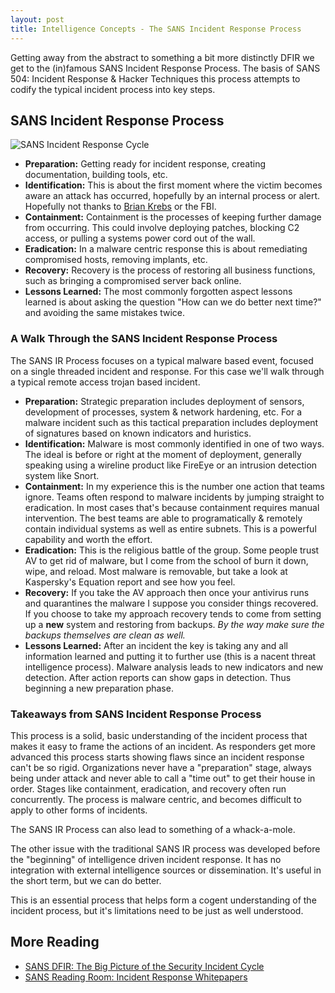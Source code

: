 ```yaml
---
layout: post
title: Intelligence Concepts - The SANS Incident Response Process
---
```


Getting away from the abstract to something a bit more distinctly DFIR we get to the (in)famous SANS Incident Response Process. The basis of SANS 504: Incident Response & Hacker Techniques this process attempts to codify the typical incident process into key steps.

## SANS Incident Response Process

![SANS Incident Response Cycle](http://static.markn.ca/img/blog/incident-response-process.png)

- __Preparation:__ Getting ready for incident response, creating documentation, building tools, etc.
- __Identification:__ This is about the first moment where the victim becomes aware an attack has occurred, hopefully by an internal process or alert. Hopefully not thanks to [Brian Krebs](http://krebsonsecurity.com) or the FBI.  
- __Containment:__ Containment is the processes of keeping further damage from occurring. This could involve deploying patches, blocking C2 access, or pulling a systems power cord out of the wall.
- __Eradication:__ In a malware centric response this is about remediating compromised hosts, removing implants, etc.
- __Recovery:__ Recovery is the process of restoring all business functions, such as bringing a compromised server back online.
- __Lessons Learned:__ The most commonly forgotten aspect lessons learned is about asking the question "How can we do better next time?" and avoiding the same mistakes twice.

### A Walk Through the SANS Incident Response Process

The SANS IR Process focuses on a typical malware based event, focused on a single threaded incident and response. For this case we'll walk through a typical remote access trojan based incident.

- __Preparation:__ Strategic preparation includes deployment of sensors, development of processes, system & network hardening, etc. For a malware incident such as this tactical preparation includes deployment of signatures based on known indicators and huristics.
- __Identification:__ Malware is most commonly identified in one of two ways. The ideal is before or right at the moment of deployment, generally speaking using a wireline product like FireEye or an intrusion detection system like Snort.
- __Containment:__ In my experience this is the number one action that teams ignore. Teams often respond to malware incidents by jumping straight to eradication. In most cases that's because containment requires manual intervention. The best teams are able to programatically & remotely contain individual systems as well as entire subnets. This is a powerful capability and worth the effort.
- __Eradication:__ This is the religious battle of the group. Some people trust AV to get rid of malware, but I come from the school of burn it down, wipe, and reload. Most malware is removable, but take a look at Kaspersky's Equation report and see how you feel.
- __Recovery:__ If you take the AV approach then once your antivirus runs and quarantines the malware I suppose you consider things recovered. If you choose to take my approach recovery tends to come from setting up a __new__ system and restoring from backups. _By the way make sure the backups themselves are clean as well._
- __Lessons Learned:__ After an incident the key is taking any and all information learned and putting it to further use (this is a nacent threat intelligence process). Malware analysis leads to new indicators and new detection. After action reports can show gaps in detection. Thus beginning a new preparation phase.

### Takeaways from SANS Incident Response Process

This process is a solid, basic understanding of the incident process that makes it easy to frame the actions of an incident. As responders get more advanced this process starts showing flaws since an incident response can't be so rigid. Organizations never have a "preparation" stage, always being under attack and never able to call a "time out" to get their house in order. Stages like containment, eradication, and recovery often run concurrently. The process is malware centric, and becomes difficult to apply to other forms of incidents.

The SANS IR Process can also lead to something of a whack-a-mole.

The other issue with the traditional SANS IR process was developed before the "beginning" of intelligence driven incident response. It has no integration with external intelligence sources or dissemination. It's useful in the short term, but we can do better.

This is an essential process that helps form a cogent understanding of the incident process, but it's limitations need to be just as well understood.

## More Reading
- [SANS DFIR: The Big Picture of the Security Incident Cycle](http://digital-forensics.sans.org/blog/2010/09/27/digital-forensics-security-incident-cycle/)
- [SANS Reading Room: Incident Response Whitepapers](http://www.sans.org/reading-room/whitepapers/incident)
